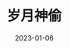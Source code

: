 ---
title: '岁月神偷'
date: '2023-01-06'
price: '20.00'
theaters: ['北京大学百周年纪念讲堂']
seat: ['9-16']
remark: ['粤语对白・中文字幕']
---